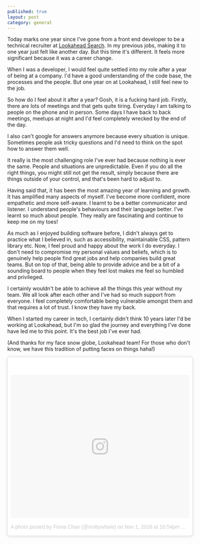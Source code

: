 ```yaml
---
published: true
layout: post
category: general
---
```

Today marks one year since I've gone from a front end developer to be a technical recruiter at [Lookahead Search](lookahead.com.au). In my previous jobs, making it to one year just felt like another day. But this time it's different. It feels more significant because it was a career change.

When I was a developer, I would feel quite settled into my role after a year of being at a company. I'd have a good understanding of the code base, the processes and the people. But one year on at Lookahead, I still feel new to the job. 

So how do I feel about it after a year? Gosh, it is a fucking hard job. Firstly, there are lots of meetings and that gets quite tiring. Everyday I am talking to people on the phone and in person. Some days I have back to back meetings, meetups at night and I'd feel completely wrecked by the end of the day. 

I also can't google for answers anymore because every situation is unique. Sometimes people ask tricky questions and I'd need to think on the spot how to answer them well.

It really is the most challenging role I've ever had because nothing is ever the same. People and situations are unpredictable. Even if you do all the right things, you might still not get the result, simply because there are things outside of your control, and that's been hard to adjust to.

Having said that, it has been the most amazing year of learning and growth. It has amplified many aspects of myself. I've become more confident, more empathetic and more self-aware. I learnt to be a better communicator and listener. I understand people's behaviours and their language better. I've learnt so much about people. They really are fascinating and continue to keep me on my toes! 

As much as I enjoyed building software before, I didn't always get to practice what I believed in, such as accessibility, maintainable CSS, pattern library etc. Now, I feel proud and happy about the work I do everyday. I don't need to compromise my personal values and beliefs, which is to genuinely help people find great jobs and help companies build great teams. But on top of that, being able to provide advice and be a bit of a sounding board to people when they feel lost makes me feel so humbled and privileged.

I certainly wouldn't be able to achieve all the things this year without my team. We all look after each other and I've had so much support from everyone. I feel completely comfortable being vulnerable amongst them and that requires a lot of trust. I know they have my back.

When I started my career in tech, I certainly didn't think 10 years later I'd be working at Lookahead, but I'm so glad the journey and everything I've done have led me to this point. It's the best job I've ever had.

(And thanks for my face snow globe, Lookahead team! For those who don't know, we have this tradition of putting faces on things haha!)

<blockquote class="instagram-media" data-instgrm-version="7" style=" background:#FFF; border:0; border-radius:3px; box-shadow:0 0 1px 0 rgba(0,0,0,0.5),0 1px 10px 0 rgba(0,0,0,0.15); margin: 1px; max-width:658px; padding:0; width:99.375%; width:-webkit-calc(100% - 2px); width:calc(100% - 2px);"><div style="padding:8px;"> <div style=" background:#F8F8F8; line-height:0; margin-top:40px; padding:39.9074074074% 0; text-align:center; width:100%;"> <div style=" background:url(data:image/png;base64,iVBORw0KGgoAAAANSUhEUgAAACwAAAAsCAMAAAApWqozAAAABGdBTUEAALGPC/xhBQAAAAFzUkdCAK7OHOkAAAAMUExURczMzPf399fX1+bm5mzY9AMAAADiSURBVDjLvZXbEsMgCES5/P8/t9FuRVCRmU73JWlzosgSIIZURCjo/ad+EQJJB4Hv8BFt+IDpQoCx1wjOSBFhh2XssxEIYn3ulI/6MNReE07UIWJEv8UEOWDS88LY97kqyTliJKKtuYBbruAyVh5wOHiXmpi5we58Ek028czwyuQdLKPG1Bkb4NnM+VeAnfHqn1k4+GPT6uGQcvu2h2OVuIf/gWUFyy8OWEpdyZSa3aVCqpVoVvzZZ2VTnn2wU8qzVjDDetO90GSy9mVLqtgYSy231MxrY6I2gGqjrTY0L8fxCxfCBbhWrsYYAAAAAElFTkSuQmCC); display:block; height:44px; margin:0 auto -44px; position:relative; top:-22px; width:44px;"></div></div><p style=" color:#c9c8cd; font-family:Arial,sans-serif; font-size:14px; line-height:17px; margin-bottom:0; margin-top:8px; overflow:hidden; padding:8px 0 7px; text-align:center; text-overflow:ellipsis; white-space:nowrap;"><a href="https://www.instagram.com/p/BMS_hWJgt8g/" style=" color:#c9c8cd; font-family:Arial,sans-serif; font-size:14px; font-style:normal; font-weight:normal; line-height:17px; text-decoration:none;" target="_blank">A photo posted by Fiona Chan (@mobywhale)</a> on <time style=" font-family:Arial,sans-serif; font-size:14px; line-height:17px;" datetime="2016-11-02T05:54:22+00:00">Nov 1, 2016 at 10:54pm PDT</time></p></div></blockquote>
<script async defer src="//platform.instagram.com/en_US/embeds.js"></script>
